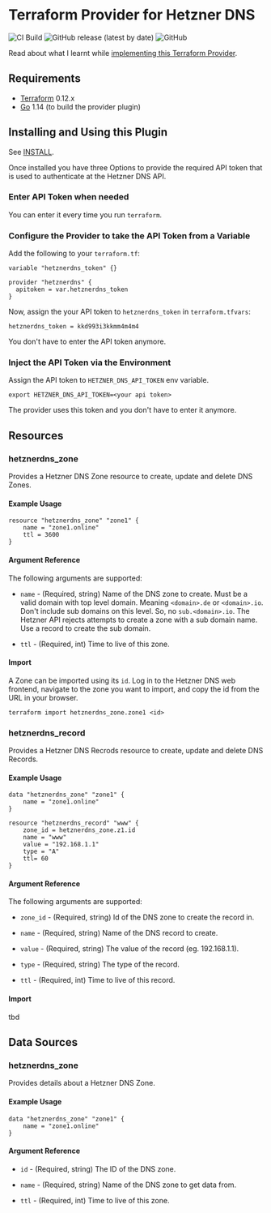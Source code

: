 # Terraform Provider for Hetzner DNS

![CI Build](https://github.com/timohirt/terraform-provider-hetznerdns/workflows/CI%20Build/badge.svg?branch=master)
![GitHub release (latest by date)](https://img.shields.io/github/v/release/timohirt/terraform-provider-hetznerdns)
![GitHub](https://img.shields.io/github/license/timohirt/terraform-provider-hetznerdns)

Read about what I learnt while [implementing this Terraform Provider](http://www.timohirt.de/blog/implementing-a-terraform-provider/).

## Requirements

- [Terraform](https://www.terraform.io/downloads.html) 0.12.x
- [Go](https://golang.org/) 1.14 (to build the provider plugin)

## Installing and Using this Plugin

See [INSTALL](./INSTALL.md). 

Once installed you have three Options to provide the required API token that
is used to authenticate at the Hetzner DNS API.

### Enter API Token when needed

You can enter it every time you run `terraform`. 

### Configure the Provider to take the API Token from a Variable

Add the following to your `terraform.tf`:

```
variable "hetznerdns_token" {}

provider "hetznerdns" {
  apitoken = var.hetznerdns_token
}
```

Now, assign the your API token to `hetznerdns_token` in `terraform.tfvars`:

```
hetznerdns_token = kkd993i3kkmm4m4m4
```

You don't have to enter the API token anymore.

### Inject the API Token via the Environment

Assign the API token to `HETZNER_DNS_API_TOKEN` env variable.

```
export HETZNER_DNS_API_TOKEN=<your api token>
```

The provider uses this token and you don't have to enter it
anymore.

## Resources

### hetznerdns_zone

Provides a Hetzner DNS Zone resource to create, update and delete DNS Zones.

#### Example Usage

```
resource "hetznerdns_zone" "zone1" {
    name = "zone1.online"
    ttl = 3600
}
```

#### Argument Reference

The following arguments are supported:

- `name` - (Required, string) Name of the DNS zone to create. Must be a valid
  domain with top level domain. Meaning `<domain>.de` or `<domain>.io`. Don't
  include sub domains on this level. So, no `sub.<domain>.io`. The Hetzner API
  rejects attempts to create a zone with a sub domain name. Use a record to
  create the sub domain.

- `ttl` - (Required, int) Time to live of this zone.

#### Import

A Zone can be imported using its `id`. Log in to the Hetzner DNS web frontend,
navigate to the zone you want to import, and copy the id from the URL in your
browser.

```
terraform import hetznerdns_zone.zone1 <id>
```

### hetznerdns_record

Provides a Hetzner DNS Recrods resource to create, update and delete DNS Records.

#### Example Usage

```
data "hetznerdns_zone" "zone1" {
    name = "zone1.online"
}

resource "hetznerdns_record" "www" {
    zone_id = hetznerdns_zone.z1.id
    name = "www"
    value = "192.168.1.1"
    type = "A"
    ttl= 60
}
```

#### Argument Reference

The following arguments are supported:

- `zone_id` - (Required, string) Id of the DNS zone to create
  the record in. 

- `name` - (Required, string) Name of the DNS record to create. 

- `value` - (Required, string) The value of the record (eg. 192.168.1.1).

- `type` - (Required, string) The type of the record.

- `ttl` - (Required, int) Time to live of this record.

#### Import

tbd

## Data Sources

### hetznerdns_zone

Provides details about a Hetzner DNS Zone.

#### Example Usage

```
data "hetznerdns_zone" "zone1" {
	name = "zone1.online"
}
```

#### Argument Reference

- `id` - (Required, string) The ID of the DNS zone.

- `name` - (Required, string) Name of the DNS zone to get data from. 

- `ttl` - (Required, int) Time to live of this zone.
